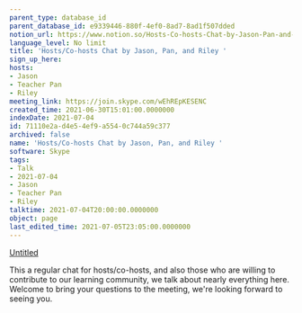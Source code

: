 ```yaml
---
parent_type: database_id
parent_database_id: e9339446-880f-4ef0-8ad7-8ad1f507dded
notion_url: https://www.notion.so/Hosts-Co-hosts-Chat-by-Jason-Pan-and-Riley-71110e2ad4e54ef9a5540c744a59c377
language_level: No limit
title: 'Hosts/Co-hosts Chat by Jason, Pan, and Riley '
sign_up_here: 
hosts:
- Jason
- Teacher Pan
- Riley
meeting_link: https://join.skype.com/wEhREpKESENC
created_time: 2021-06-30T15:01:00.0000000
indexDate: 2021-07-04
id: 71110e2a-d4e5-4ef9-a554-0c744a59c377
archived: false
name: 'Hosts/Co-hosts Chat by Jason, Pan, and Riley '
software: Skype
tags:
- Talk
- 2021-07-04
- Jason
- Teacher Pan
- Riley
talktime: 2021-07-04T20:00:00.0000000
object: page
last_edited_time: 2021-07-05T23:05:00.0000000
---
```




[Untitled](https://www.notion.so/d637a27eb33f44cbb92a56c3359cc567)   

This a regular chat for hosts/co-hosts, and also those who are willing to contribute to our learning community, we talk about nearly everything here. Welcome to bring your questions to the meeting, we're looking forward to seeing you.


